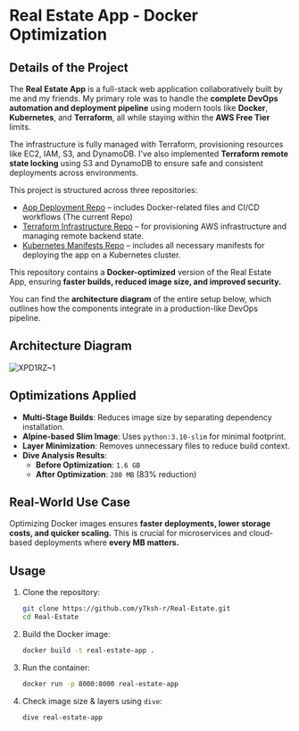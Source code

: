# Real Estate App - Docker Optimization

## Details of the Project
The **Real Estate App** is a full-stack web application collaboratively built by me and my friends. My primary role was to handle the **complete DevOps automation and deployment pipeline** using modern tools like **Docker**, **Kubernetes**, and **Terraform**, all while staying within the **AWS Free Tier** limits.

The infrastructure is fully managed with Terraform, provisioning resources like EC2, IAM, S3, and DynamoDB. I've also implemented **Terraform remote state locking** using S3 and DynamoDB to ensure safe and consistent deployments across environments.

This project is structured across three repositories:
- [App Deployment Repo](https://github.com/y7ksh-r/Real-Estate) – includes Docker-related files and CI/CD workflows (The current Repo)
- [Terraform Infrastructure Repo](https://github.com/y7ksh-r/Real-estate-app-infra) – for provisioning AWS infrastructure and managing remote backend state.
- [Kubernetes Manifests Repo](https://github.com/y7ksh-r/Real-estate-app) – includes all necessary manifests for deploying the app on a Kubernetes cluster.

This repository contains a **Docker-optimized** version of the Real Estate App, ensuring **faster builds, reduced image size, and improved security.**

You can find the **architecture diagram** of the entire setup below, which outlines how the components integrate in a production-like DevOps pipeline.

## Architecture Diagram
![XPD1RZ~1](https://github.com/user-attachments/assets/d306a927-31a4-46ca-8599-cfbbea27f43a)


## Optimizations Applied
- **Multi-Stage Builds**: Reduces image size by separating dependency installation.
- **Alpine-based Slim Image**: Uses `python:3.10-slim` for minimal footprint.
- **Layer Minimization**: Removes unnecessary files to reduce build context.
- **Dive Analysis Results**:
  - **Before Optimization**: `1.6 GB`
  - **After Optimization**: `280 MB` (83% reduction)

## Real-World Use Case
Optimizing Docker images ensures **faster deployments, lower storage costs, and quicker scaling.** This is crucial for microservices and cloud-based deployments where **every MB matters.**

## Usage
1. Clone the repository:
   ```sh
   git clone https://github.com/y7ksh-r/Real-Estate.git
   cd Real-Estate
   ```
2. Build the Docker image:
   ```sh
   docker build -t real-estate-app .
   ```
3. Run the container:
   ```sh
   docker run -p 8000:8000 real-estate-app
   ```
4. Check image size & layers using `dive`:
   ```sh
   dive real-estate-app
   ```
